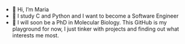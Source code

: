 - 👋 Hi, I’m Maria
- 👀 I study C and Python and I want to become a Software Engineer
- 🌱 I will soon be a PhD in Molecular Biology. This GitHub is my playground for now, I just tinker with projects and finding out what interests me most.


<!---
onemaria/onemaria is a ✨ special ✨ repository because its `README.md` (this file) appears on your GitHub profile.
You can click the Preview link to take a look at your changes.
--->
